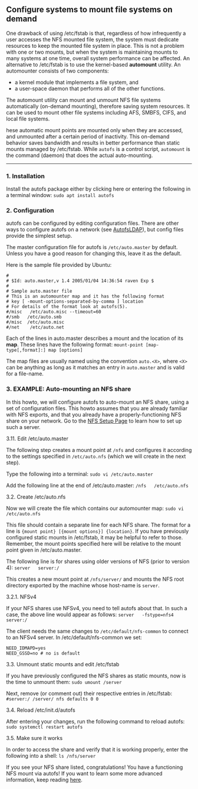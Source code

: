 ## Configure systems to mount file systems on demand

 One drawback of using /etc/fstab is that, regardless of how infrequently a user accesses the NFS mounted file system, the system must dedicate resources to keep the mounted file system in place. This is not a problem with one or two mounts, but when the system is maintaining mounts to many systems at one time, overall system performance can be affected. An alternative to /etc/fstab is to use the kernel-based **automount** utility. An automounter consists of two components:

- a kernel module that implements a file system, and
- a user-space daemon that performs all of the other functions. 

The automount utility can mount and unmount NFS file systems automatically (on-demand mounting), therefore saving system resources. It can be used to mount other file systems including AFS, SMBFS, CIFS, and local file systems.

hese automatic mount points are mounted only when they are accessed, and unmounted after a certain period of inactivity. This on-demand behavior saves bandwidth and results in better performance than static mounts managed by /etc/fstab. While `autofs` is a control script, `automount` is the command (daemon) that does the actual auto-mounting. 

---

### 1. Installation

Install the autofs package either by clicking here or entering the following in a terminal window: `sudo apt install autofs`

### 2. Configuration

autofs can be configured by editing configuration files. There are other ways to configure autofs on a network (see [AutofsLDAP](https://help.ubuntu.com/community/AutofsLDAP)), but config files provide the simplest setup. 

The master configuration file for autofs is `/etc/auto.master` by default. Unless you have a good reason for changing this, leave it as the default.

Here is the sample file provided by Ubuntu:
```
#
# $Id: auto.master,v 1.4 2005/01/04 14:36:54 raven Exp $
#
# Sample auto.master file
# This is an automounter map and it has the following format
# key [ -mount-options-separated-by-comma ] location
# For details of the format look at autofs(5).
#/misc   /etc/auto.misc --timeout=60
#/smb   /etc/auto.smb
#/misc  /etc/auto.misc
#/net    /etc/auto.net
```

Each of the lines in auto.master describes a mount and the location of its **map**. These lines have the following format:
`mount-point [map-type[,format]:] map [options]`

The map files are usually named using the convention `auto.<X>`, where `<X>` can be anything as long as it matches an entry in `auto.master` and is valid for a file-name.

### 3. EXAMPLE: Auto-mounting an NFS share

In this howto, we will configure autofs to auto-mount an NFS share, using a set of configuration files. This howto assumes that you are already familiar with NFS exports, and that you already have a properly-functioning NFS share on your network. Go to the [NFS Setup Page](https://help.ubuntu.com/community/SettingUpNFSHowTo) to learn how to set up such a server.

3.11. Edit /etc/auto.master

The following step creates a mount point at `/nfs` and configures it according to the settings specified in `/etc/auto.nfs` (which we will create in the next step).

Type the following into a terminal: `sudo vi /etc/auto.master`

Add the following line at the end of /etc/auto.master: `/nfs   /etc/auto.nfs`

3.2. Create /etc/auto.nfs

Now we will create the file which contains our automounter map: `sudo vi /etc/auto.nfs`

This file should contain a separate line for each NFS share. The format for a line is `{mount point} [{mount options}] {location}`. If you have previously configured static mounts in /etc/fstab, it may be helpful to refer to those. Remember, the mount points specified here will be relative to the mount point given in /etc/auto.master.

The following line is for shares using older versions of NFS (prior to version 4): `server   server:/`

This creates a new mount point at `/nfs/server/` and mounts the NFS root directory exported by the machine whose host-name is `server`.

3.2.1. NFSv4

If your NFS shares use NFSv4, you need to tell autofs about that. In such a case, the above line would appear as follows: `server   -fstype=nfs4   server:/`

The client needs the same changes to `/etc/default/nfs-common` to connect to an NFSv4 server. In /etc/default/nfs-common we set:
```
NEED_IDMAPD=yes
NEED_GSSD=no # no is default
```

3.3. Unmount static mounts and edit /etc/fstab

If you have previously configured the NFS shares as static mounts, now is the time to unmount them: `sudo umount /server`

Next, remove (or comment out) their respective entries in /etc/fstab: `#server:/ /server/ nfs defaults 0 0`

3.4. Reload /etc/init.d/autofs

After entering your changes, run the following command to reload autofs: `sudo systemctl restart autofs`

3.5. Make sure it works

In order to access the share and verify that it is working properly, enter the following into a shell: `ls /nfs/server`

If you see your NFS share listed, congratulations! You have a functioning NFS mount via autofs! If you want to learn some more advanced information, keep reading [here](https://help.ubuntu.com/community/Autofs).